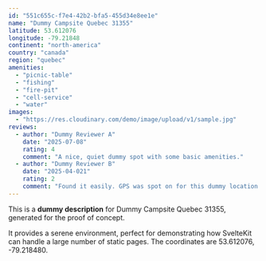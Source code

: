 ```yaml
---
id: "551c655c-f7e4-42b2-bfa5-455d34e8ee1e"
name: "Dummy Campsite Quebec 31355"
latitude: 53.612076
longitude: -79.21848
continent: "north-america"
country: "canada"
region: "quebec"
amenities:
  - "picnic-table"
  - "fishing"
  - "fire-pit"
  - "cell-service"
  - "water"
images:
  - "https://res.cloudinary.com/demo/image/upload/v1/sample.jpg"
reviews:
  - author: "Dummy Reviewer A"
    date: "2025-07-08"
    rating: 4
    comment: "A nice, quiet dummy spot with some basic amenities."
  - author: "Dummy Reviewer B"
    date: "2025-04-021"
    rating: 2
    comment: "Found it easily. GPS was spot on for this dummy location."
---
```


This is a **dummy description** for Dummy Campsite Quebec 31355, generated for the proof of concept.

It provides a serene environment, perfect for demonstrating how SvelteKit can handle a large number of static pages. The coordinates are 53.612076, -79.218480.
